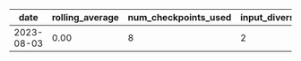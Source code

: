 | date | rolling_average | num_checkpoints_used | input_diversity |
| --- | --- | --- | --- |
| 2023-08-03 |  0.00 | 8 | 2 |

